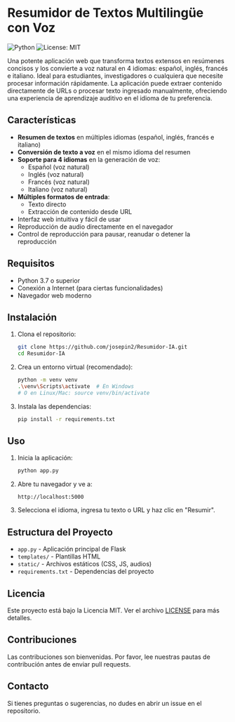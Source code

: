 # Resumidor de Textos Multilingüe con Voz

![Python](https://img.shields.io/badge/python-3.7+-blue.svg)
![License: MIT](https://img.shields.io/badge/License-MIT-yellow.svg)

Una potente aplicación web que transforma textos extensos en resúmenes concisos y los convierte a voz natural en 4 idiomas: español, inglés, francés e italiano. Ideal para estudiantes, investigadores o cualquiera que necesite procesar información rápidamente. La aplicación puede extraer contenido directamente de URLs o procesar texto ingresado manualmente, ofreciendo una experiencia de aprendizaje auditivo en el idioma de tu preferencia.

## Características

- **Resumen de textos** en múltiples idiomas (español, inglés, francés e italiano)
- **Conversión de texto a voz** en el mismo idioma del resumen
- **Soporte para 4 idiomas** en la generación de voz:
  - Español (voz natural)
  - Inglés (voz natural)
  - Francés (voz natural)
  - Italiano (voz natural)
- **Múltiples formatos de entrada**:
  - Texto directo
  - Extracción de contenido desde URL
- Interfaz web intuitiva y fácil de usar
- Reproducción de audio directamente en el navegador
- Control de reproducción para pausar, reanudar o detener la reproducción

## Requisitos

- Python 3.7 o superior
- Conexión a Internet (para ciertas funcionalidades)
- Navegador web moderno

## Instalación

1. Clona el repositorio:
   ```bash
   git clone https://github.com/josepin2/Resumidor-IA.git
   cd Resumidor-IA
   ```

2. Crea un entorno virtual (recomendado):
   ```bash
   python -m venv venv
   .\venv\Scripts\activate  # En Windows
   # O en Linux/Mac: source venv/bin/activate
   ```

3. Instala las dependencias:
   ```bash
   pip install -r requirements.txt
   ```

## Uso

1. Inicia la aplicación:
   ```bash
   python app.py
   ```

2. Abre tu navegador y ve a:
   ```
   http://localhost:5000
   ```

3. Selecciona el idioma, ingresa tu texto o URL y haz clic en "Resumir".

## Estructura del Proyecto

- `app.py` - Aplicación principal de Flask
- `templates/` - Plantillas HTML
- `static/` - Archivos estáticos (CSS, JS, audios)
- `requirements.txt` - Dependencias del proyecto

## Licencia

Este proyecto está bajo la Licencia MIT. Ver el archivo [LICENSE](LICENSE) para más detalles.

## Contribuciones

Las contribuciones son bienvenidas. Por favor, lee nuestras pautas de contribución antes de enviar pull requests.

## Contacto

Si tienes preguntas o sugerencias, no dudes en abrir un issue en el repositorio.
